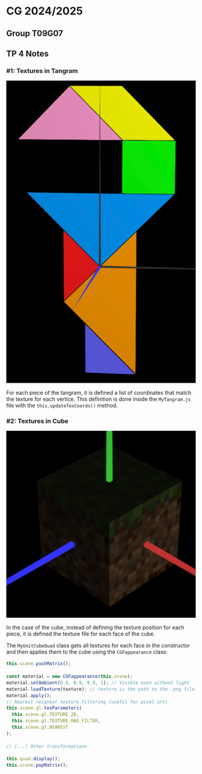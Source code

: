 # CG 2024/2025

## Group T09G07

## TP 4 Notes

### #1: Textures in Tangram

![Tangram colored with textures](./screenshots/cg-t09g07-tp4-1.png)

For each piece of the tangram, it is defined a list of coordinates that match the texture for each vertice. This definition is done inside the `MyTangram.js` file with the `this.updateTexCoords()` method.

### #2: Textures in Cube

![Cube colored with textures](./screenshots/cg-t09g07-tp4-2.png)

In the case of the cube, instead of defining the texture position for each piece, it is defined the texture file for each face of the cube.

The `MyUnitCubeQuad` class gets all textures for each face in the constructor and then applies them to the cube using the `CGFappearance` class:

```javascript
this.scene.pushMatrix();

const material = new CGFappearance(this.scene);
material.setAmbient(0.9, 0.9, 0.9, 1); // Visible even without light
material.loadTexture(texture); // texture is the path to the .png file
material.apply();
// Nearest neighbor texture filtering (useful for pixel art)
this.scene.gl.texParameteri(
  this.scene.gl.TEXTURE_2D,
  this.scene.gl.TEXTURE_MAG_FILTER,
  this.scene.gl.NEAREST
);

// [...] Other transformations

this.quad.display();
this.scene.popMatrix();
```
